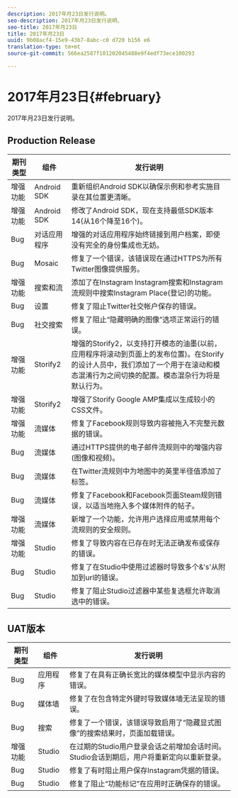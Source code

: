 ```yaml
---
description: 2017年月23日发行说明。
seo-description: 2017年月23日发行说明。
seo-title: 2017年月23日
title: 2017年月23日
uuid: 9b08acf4-15e9-43b7-8abc-c0 d720 b156 e6
translation-type: tm+mt
source-git-commit: 566ea2587f101202045488e9f4edf73ece100293

---
```



# 2017年月23日{#february}

2017年月23日发行说明。

## Production Release

| **期刊类型** | **组件** | **发行说明** |
|---|---|---|
| 增强功能 | Android SDK | 重新组织Android SDK以确保示例和参考实施目录在其位置更清晰。 |
| 增强功能 | Android SDK | 修改了Android SDK，现在支持最低SDK版本14(从16个降至16个)。 |
| Bug | 对话应用程序 | 增强的对话应用程序始终链接到用户档案，即使没有完全的身份集成也无妨。 |
| Bug | Mosaic | 修复了一个错误，该错误现在通过HTTPS为所有Twitter图像提供服务。 |
| 增强功能 | 搜索和流 | 添加了在Instagram Instagram搜索和Instagram流规则中搜索Instagram Place(登记)的功能。 |
| Bug | 设置 | 修复了阻止Twitter社交帐户保存的错误。 |
| Bug | 社交搜索 | 修复了阻止“隐藏明确的图像”选项正常运行的错误。 |
| 增强功能 | Storify2 | 增强的Storify2，以支持打开模态的油墨(以前，应用程序将滚动到页面上的发布位置)。在Storify的设计人员中，我们添加了一个用于在滚动和模态混淆行为之间切换的配置。模态混杂行为将是默认行为。 |
| 增强功能 | Storify2 | 增强了Storify Google AMP集成以生成较小的CSS文件。 |
| 增强功能 | 流媒体 | 修复了Facebook规则导致内容被拖入不完整元数据的错误。 |
| Bug | 流媒体 | 通过HTTPS提供的电子邮件流规则中的增强内容(图像和视频)。 |
| Bug | 流媒体 | 在Twitter流规则中为地图中的英里半径值添加了标签。 |
| Bug | 流媒体 | 修复了Facebook和Facebook页面Steam规则错误，以适当地拖入多个媒体附件的帖子。 |
| 增强功能 | 流媒体 | 新增了一个功能，允许用户选择应用或禁用每个流规则的安全规则。 |
| 增强功能 | Studio | 修复了导致内容在已存在时无法正确发布或保存的错误。 |
| Bug | Studio | 修复了在Studio中使用过滤器时导致多个&'s'从附加到url的错误。 |
| Bug | Studio | 修复了阻止Studio过滤器中某些复选框允许取消选中的错误。 |

## UAT版本

| **期刊类型** | **组件** | **发行说明** |
|---|---|---|
| Bug | 应用程序 | 修复了在具有正确长宽比的媒体模型中显示内容的错误。 |
| Bug | 媒体墙 | 修复了在包含特定外键时导致媒体墙无法呈现的错误。 |
| Bug | 搜索 | 修复了一个错误，该错误导致启用了“隐藏显式图像”的搜索结果时，页面加载错误。 |
| 增强功能 | Studio | 在过期的Studio用户登录会话之前增加会话时间。Studio会话到期后，用户将重新定向以重新登录。 |
| Bug | Studio | 修复了有时阻止用户保存Instagram凭据的错误。 |
| Bug | Studio | 修复了阻止“功能标记”在应用时正确保存的错误。 |

